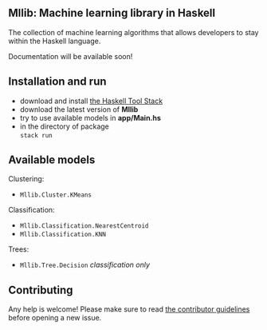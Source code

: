 ## Mllib: Machine learning library in Haskell

The collection of machine learning algorithms that allows developers to stay within the Haskell language.

Documentation will be available soon!  

## Installation and run
- download and install [the Haskell Tool Stack](https://docs.haskellstack.org/en/stable/README/#how-to-install)
- download the latest version of **Mllib**
- try to use available models in **app/Main.hs**
- in the directory of package  
`stack run`

## Available models

Clustering:
- `Mllib.Cluster.KMeans`

Classification:
- `Mllib.Classification.NearestCentroid`
- `Mllib.Classification.KNN`

Trees:
- `Mllib.Tree.Decision` *classification only*

## Contributing

Any help is welcome! Please
make sure to read [the contributor guidelines](CONTRIBUTING.md) before
opening a new issue.

